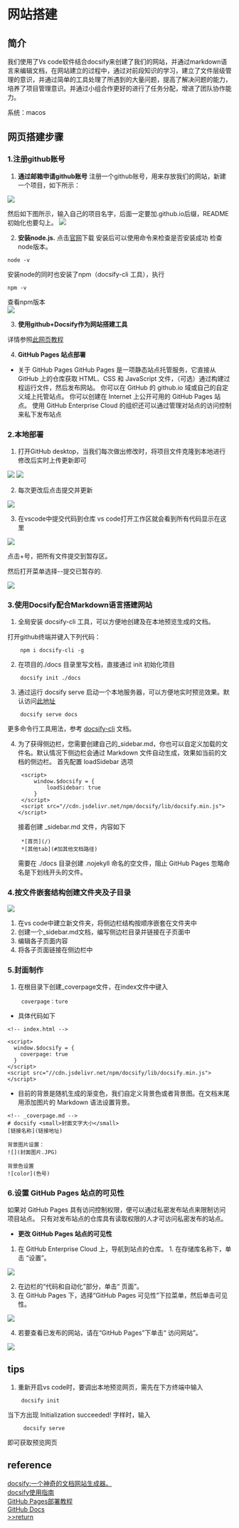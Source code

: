 # 网站搭建

## 简介

我们使用了Vs code软件结合docsify来创建了我们的网站，并通过markdown语言来编辑文档，在网站建立的过程中，通过对前段知识的学习，建立了文件层级管理的意识，并通过简单的工具处理了所遇到的大量问题，提高了解决问题的能力，培养了项目管理意识。并通过小组合作更好的进行了任务分配，增进了团队协作能力。

系统：macos

## 网页搭建步骤
### 1.注册github账号
1. **通过邮箱申请github账号**
注册一个github账号，用来存放我们的网站，新建一个项目，如下所示：
<img src="img/1/5.png">


然后如下图所示，输入自己的项目名字，后面一定要加.github.io后缀，README初始化也要勾上。
<img src="img/1/6.png">

2. **安装node.js.**
点击[官网](https://nodejs.org/zh-cn/download/)下载
安装后可以使用命令来检查是否安装成功
检查node版本。

```
node -v
```
安装node的同时也安装了npm（docsify-cli 工具），执行 
```
npm -v
```
 查看npm版本<br>
<img src="img/1/30.png">


3. **使用github+Docsify作为网站搭建工具**

详情参照[此网页教程](https://www.nexmaker.com/doc/1projectmanage/github&docsify.html)

4. **GitHub Pages 站点部署**

- 关于 GitHub Pages
GitHub Pages 是一项静态站点托管服务，它直接从 GitHub 上的仓库获取 HTML、CSS 和 JavaScript 文件，（可选）通过构建过程运行文件，然后发布网站。 
你可以在 GitHub 的 github.io 域或自己的自定义域上托管站点。
你可以创建在 Internet 上公开可用的 GitHub Pages 站点。 使用 GitHub Enterprise Cloud 的组织还可以通过管理对站点的访问控制来私下发布站点


### 2.本地部署
1. 打开GitHub desktop，当我们每次做出修改时，将项目文件克隆到本地进行修改后实时上传更新即可
<img src="img/1/8.png">

<img src="img/1/9.png">

2. 每次更改后点击提交并更新
<img src="img/1/10.png">

3. 在vscode中提交代码到仓库
vs code打开工作区就会看到所有代码显示在这里
<img src="img/1/11.png">

点击+号，把所有文件提交到暂存区。

然后打开菜单选择--提交已暂存的.

<img src="img/1/12.png">




### 3.使用Docsify配合Markdown语言搭建网站
1. 全局安装  docsify-cli 工具，可以方便地创建及在本地预览生成的文档。

打开github终端并键入下列代码：
```
    npm i docsify-cli -g
```
2. 在项目的./docs 目录里写文档，直接通过 init 初始化项目
```
    docsify init ./docs
```
3. 通过运行 docsify serve 启动一个本地服务器，可以方便地实时预览效果。默认访问[此地址]( http://localhost:3000)
```  
    docsify serve docs
```
更多命令行工具用法，参考 [docsify-cli](https://github.com/docsifyjs/docsify-cli) 文档。

4. 为了获得侧边栏，您需要创建自己的_sidebar.md，你也可以自定义加载的文件名。默认情况下侧边栏会通过 Markdown 文件自动生成，效果如当前的文档的侧边栏。
    首先配置 loadSidebar 选项
        <!-- index.html -->

        <script>
            window.$docsify = {
                loadSidebar: true
            }
        </script>
        <script src="//cdn.jsdelivr.net/npm/docsify/lib/docsify.min.js"></script>
    接着创建 _sidebar.md 文件，内容如下
        <!-- docs/_sidebar.md -->

        *[首页](/)
        *[其他tab](#加其他文档路径)
    需要在 ./docs 目录创建 .nojekyll 命名的空文件，阻止 GitHub Pages 忽略命名是下划线开头的文件。

### 4.按文件嵌套结构创建文件夹及子目录
<img src="img/1/7.png">

1. 在vs code中建立新文件夹，将侧边栏结构按顺序嵌套在文件夹中
2. 创建一个_sidebar.md文档，编写侧边栏目录并链接在子页面中
3. 编辑各子页面内容
4. 将各子页面链接在侧边栏中

### 5.封面制作
1. 在根目录下创建_coverpage文件，在index文件中键入 

        coverpage：ture
- 具体代码如下

```
<!-- index.html -->

<script>
  window.$docsify = {
    coverpage: true
  }
</script>
<script src="//cdn.jsdelivr.net/npm/docsify/lib/docsify.min.js"></script>
```
- 目前的背景是随机生成的渐变色，我们自定义背景色或者背景图。在文档末尾用添加图片的 Markdown 语法设置背景。

```
<!-- _coverpage.md -->
# docsify <small>封面文字大小</small>
[链接名称](链接地址)

背景图片设置：
![](封面图片.JPG)

背景色设置 
![color](色号)
```



### 6.设置 GitHub Pages 站点的可见性
如果对 GitHub Pages 具有访问控制权限，便可以通过私密发布站点来限制访问项目站点。 只有对发布站点的仓库具有读取权限的人才可访问私密发布的站点。 

- **更改 GitHub Pages 站点的可见性**
1. 在 GitHub Enterprise Cloud 上，导航到站点的仓库。 1. 在存储库名称下，单击 “设置”。
<img src="img/1/29.jpg">

2. 在边栏的“代码和自动化”部分，单击“ 页面”。
3. 在 GitHub Pages 下，选择“GitHub Pages 可见性”下拉菜单，然后单击可见性。
<img src="img/1/26.jpg">

4. 若要查看已发布的网站，请在“GitHub Pages”下单击“ 访问网站”。
<img src="img/1/28.jpg">

## tips
1. 重新开启vs code时，要调出本地预览网页，需先在下方终端中输入

        docsify init

 当下方出现  Initialization succeeded! 字样时，输入
    
         docsify serve 
即可获取预览网页

## reference
[docsify:一个神奇的文档网站生成器。](https://www.nexmaker.com/doc/1projectmanage/github&docsify.html)<br>
[docsify使用指南](https://www.cnblogs.com/Can-daydayup/p/15413267.html)<br>
[GitHub Pages部署教程](https://docs.github.com/zh/pages/getting-started-with-github-pages/about-github-pages)<br>
[GitHub Docs](https://docs.github.com/zh)<br>
[>>return](/)